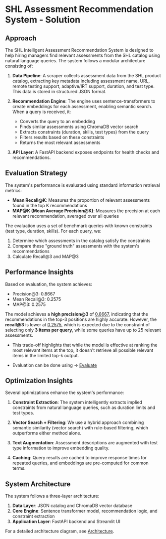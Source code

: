 # SHL Assessment Recommendation System - Solution 

## Approach

The SHL Intelligent Assessment Recommendation System is designed to help hiring managers find relevant assessments from the SHL catalog using natural language queries. The system follows a modular architecture consisting of:

1. **Data Pipeline**: A scraper collects assessment data from the SHL product catalog, extracting key metadata including assessment name, URL, remote testing support, adaptive/IRT support, duration, and test type. This data is stored in structured JSON format.

2. **Recommendation Engine**: The engine uses sentence-transformers to create embeddings for each assessment, enabling semantic search. When a query is received, it:
   - Converts the query to an embedding
   - Finds similar assessments using ChromaDB vector search
   - Extracts constraints (duration, skills, test types) from the query
   - Filters results based on these constraints
   - Returns the most relevant assessments

3. **API Layer**: A FastAPI backend exposes endpoints for health checks and recommendations.

## Evaluation Strategy

The system's performance is evaluated using standard information retrieval metrics:

- **Mean Recall@K**: Measures the proportion of relevant assessments found in the top K recommendations
- **MAP@K (Mean Average Precision@K)**: Measures the precision at each relevant recommendation, averaged over all queries

The evaluation uses a set of benchmark queries with known constraints (test type, duration, skills). For each query, we:

1. Determine which assessments in the catalog satisfy the constraints
2. Compare these "ground truth" assessments with the system's recommendations
3. Calculate Recall@3 and MAP@3

## Performance Insights

Based on evaluation, the system achieves:

- Precision@3: 0.8667
- Mean Recall@3: 0.2575
- MAP@3: 0.2575

The model achieves a **high precision@3** of <u>0.8667</u>, indicating that the recommendations in the top-3 positions are highly accurate. However, the **recall@3** is lower at <u>0.2575</u>, which is expected due to the constraint of selecting only **3 items per query**, while some queries have up to 25 relevant assessments.

- This trade-off highlights that while the model is effective at ranking the most relevant items at the top, it doesn't retrieve all possible relevant items in the limited top-k output.

- Evaluation can be done using -> [Evaluate](app/scripts/evaluate.py)

## Optimization Insights

Several optimizations enhance the system's performance:

1. **Constraint Extraction**: The system intelligently extracts implied constraints from natural language queries, such as duration limits and test types.

2. **Vector Search + Filtering**: We use a hybrid approach combining semantic similarity (vector search) with rule-based filtering, which outperforms either method alone.

3. **Text Augmentation**: Assessment descriptions are augmented with test type information to improve embedding quality.

4. **Caching**: Query results are cached to improve response times for repeated queries, and embeddings are pre-computed for common terms.

## System Architecture

The system follows a three-layer architecture:

1. **Data Layer**: JSON catalog and ChromaDB vector database
2. **Core Engine**: Sentence transformer model, recommendation logic, and constraint extraction
3. **Application Layer**: FastAPI backend and Streamlit UI

For a detailed architecture diagram, see [Architecture](Architecture.md).
